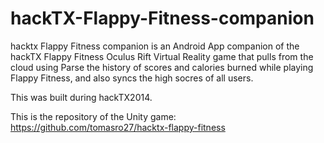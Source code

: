 hackTX-Flappy-Fitness-companion
===================

hacktx Flappy Fitness companion is an Android App companion of the hackTX Flappy Fitness Oculus Rift Virtual Reality game that pulls from the cloud using Parse the history of scores and calories burned while playing Flappy Fitness, and also syncs the high socres of all users.

This was built during hackTX2014. 

This is the repository of the Unity game: https://github.com/tomasro27/hacktx-flappy-fitness
